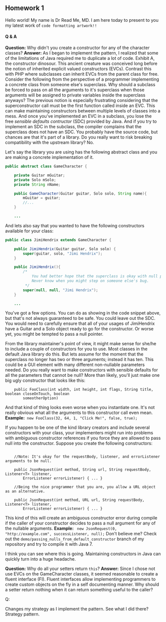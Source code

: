 ## Homework 1
Hello world! My name is Dr Read Me, MD. I am here today to present to you my latest work of `code formatting artwork!!`

#### Q & A
**Question:** Why didn't you create a constructor for any of the character classes?
**Answer:** As I began to implement the pattern, I realized that some of the limitations of Java required me to duplicate a lot of code. Exhibit A, the constructor dinosour.  This ancient creature was conceived long before the notion of inherited explicit valued constructors (EVCs). Contrast this with PHP where subclasses can inherit EVCs from the parent class for free. Consider the following from the perspective of a programmer implementing a concrete class from someone else's superclass. 
Why should a subclass be forced to pass on all the arguments to it's superclass when those arguments will be assigned to private variables inside the superclass anyways? The previous notion is especially frustrating considering that the superconstructor call must be the first function called inside an EVC.  This can make maintaining constructors between multiple levels of classes into a mess. And once you've implemented an EVC in a subclass, you lose the free *sensible defaults contructor* (SDC) provided by Java.  And if you try to implement an SDC in the subclass, the compiler complains that the superclass does not have an SDC.  You probably have the source code, but chances are that it's part of a library.  Do you really want to risk breaking compatibility with the upstream library? No.


Let's say the library you are using has the following abstract class and you are making a concrete implementation of it.  

```java
public abstract class GameCharacter {

    private Guitar mGuitar;
    private Solo mSolo;
    private String nName;

    public GameCharacter(Guitar guitar, Solo solo, String name){
        mGuitar = guitar;
        //...
    }

	...

```
And lets also say that you wanted to have the following constructors available for your class: 

```java
public class JimiHendrix extends GameCharacter {

    public JimiHendrix(Guitar guitar, Solo solo) {
        super(guitar, solo, "Jimi Hendrix");
    }

    public JimiHendrix(){
        /*
			You had better hope that the superclass is okay with null pointers.
			Never know when you might step on someone else's bug.
         */
        super(null, null, "Jimi Hendrix");
    }

	...

```

You've got a few options. You can do as showing in the code snippet above, but that's not always guaranteed to be safe. You could leave out the SDC. You would need to carefully ensure that all of your usages of JimiHendrix have a Guitar and a Solo object ready to go for the constructor. Or worse yet, you might be tempted to pass a null pointer. 

From the library maintainer's point of view, it might make sense for she/he to include a couple of constructors for you to use.  Most classes in the default Java library do this.  But lets assume for the moment that the superclass no longer has two or three arguments; instead it has ten.  This could be a GUI element with many different non-nullable parameters needed.  Do you really want to make constructors with sensible defaults for all the parameters that cannot be null? More than likely, you'll just make one big ugly constructor that looks like this:

```
	public FooClass(int width, int height, int flags, String title, boolean closeOnTouch, boolean 
		someotherOption)
``` 
And that kind of thing looks even worse when you instantiate one. It's not really obvious what all the arguments to this constructor call even mean. **Example:**``` new FooClass(32, 64, 1, "Click Me!", false, true);``` 

If you happen to be one of the kind library creators and include several constructors with your class, your implementers might run into problems with ambiguous constructor references if you force they are allowed to pass null into the constructor. Suppose you create the following constructors:

```
	
	//Note: It's okay for the requestBody, listener, and errorListener arguments to be null.
 
	public JsonRequest(int method, String url, String requestBody, Listener<T> listener,
		ErrorListener errorListener) { ... }

	//Being the nice programmer that you are, you allow a URL object as an alternative. 

	public JsonRequest(int method, URL url, String requestBody, Listener<T> listener,
		ErrorListener errorListener) { ... }

```

This kind of this will create an ambiguous constructor error during compile if the caller of your constructor decides to pass a null argument for any of the nullable arguments. **Example:** ` new JsonRequest(0, "http://example.com", successListener, null);` Don't believe me? Check out the `demo/passing_nulls_from_default_constructor` branch of my repository and try to compile it with Java 7. 

I think you can see where this is going. Maintaining constructors in Java can quickly turn into a huge headache.  





    
**Question:** Why do all your setters return `this`?
**Answer:** Since I chose not use EVCs on the GameCharacter classes, it seemed reasonable to create a fluent interface (FI).  Fluent interfaces allow implementing programmers to create custom objects on the fly in a self documenting manner.  Why should a setter return nothing when it can return something useful to the caller?

Q: 

Changes my strategy as I implement the pattern.  See what I did there? Strategy pattern. 